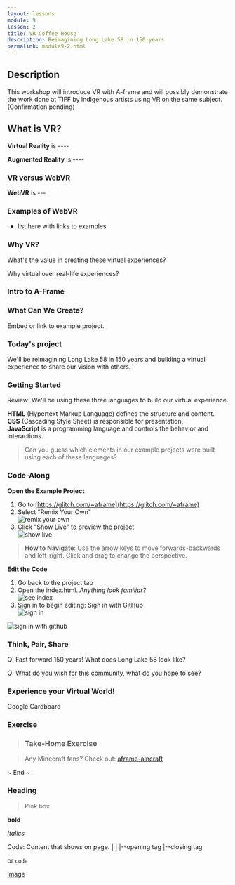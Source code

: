 ```yaml
---
layout: lessons
module: 9
lesson: 2
title: VR Coffee House
description: Reimagining Long Lake 58 in 150 years
permalink: module9-2.html
---
```


## Description

This workshop will introduce VR with A-frame and will possibly demonstrate the work done at TIFF by indigenous artists using VR on the same subject. (Confirmation pending)

## What is VR?

**Virtual Reality** is ----

**Augmented Reality** is ----


### VR versus WebVR

**WebVR** is ---


### Examples of WebVR

* list here with links to examples

### Why VR?

What's the value in creating these virtual experiences?

Why virtual over real-life experiences?

### Intro to A-Frame


### What Can We Create?

Embed or link to example project.


### Today's project

We'll be reimagining Long Lake 58 in 150 years and building a virtual experience to share our vision with others.

### Getting Started

Review: We'll be using these three languages to build our virtual experience.

**HTML** (Hypertext Markup Language) defines the structure and content.  
**CSS** (Cascading Style Sheet) is responsible for presentation.  
**JavaScript** is a programming language and controls the behavior and interactions.

>Can you guess which elements in our example projects were built using each of these languages?

### Code-Along

**Open the Example Project**

1. Go to [https://glitch.com/~aframe](https://glitch.com/~aframe)
1. Select "Remix Your Own" <br> <img alt="remix your own" src="aframe-remix.png" class="print-hide"/>
1. Click "Show Live" to preview the project <br> <img alt="show live" src="show-live.png" class="print-hide"/>

>**How to Navigate**: Use the arrow keys to move forwards-backwards and left-right. Click and drag to change the perspective.

**Edit the Code**

1. Go back to the project tab
1. Open the index.html. *Anything look familiar?* <br> <img alt="see index" src="see-index.png" class="print-hide"/>
1. Sign in to begin editing: Sign in with GitHub <br> <img alt="sign in" src="sign-in.png" class="print-hide"/>

<img alt="sign in with github" src="github-signin.png" class="print-hide"/>




### Think, Pair, Share

Q: Fast forward 150 years! What does Long Lake 58 look like?

Q: What do you wish for this community, what do you hope to see?





### Experience your Virtual World!

Google Cardboard


### Exercise


>### Take-Home Exercise

>Any Minecraft fans? Check out: [aframe-aincraft](aframe-aincraft)


~ End ~


### Heading

>Pink box

**bold**

*Italics*

Code:
    <tag>Content that shows on page.</tag>
      |                               |
      |--opening tag                  |--closing tag

or `code`

[image](http://html5doctor.com/lets-talk-about-semantics/)
